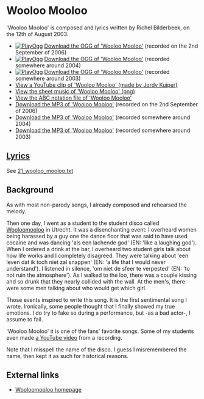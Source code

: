 # Wooloo Mooloo

'Wooloo Mooloo' is composed and lyrics written by
Richel Bilderbeek, on the 12th of August 2003.

- [![PlayOgg](http://static.fsf.org/playogg/Play_ogg_80x15.png "I support PlayOgg!")](http://playogg.org)
  [Download the OGG of 'Wooloo Mooloo'](http://www.richelbilderbeek.nl/CD06_16WoolooMooloo20060902.ogg)
  (recorded on the 2nd September of 2006)
- [![PlayOgg](http://static.fsf.org/playogg/Play_ogg_80x15.png "I support PlayOgg!")](http://playogg.org)
  [Download the OGG of 'Wooloo Mooloo'](http://www.richelbilderbeek.nl/CD03_17WoolooMooloo.ogg)
  (recorded somewhere around 2004)
- [![PlayOgg](http://static.fsf.org/playogg/Play_ogg_80x15.png "I support PlayOgg!")](http://playogg.org)
  [Download the OGG of 'Wooloo Mooloo'](http://www.richelbilderbeek.nl/CD02_08WoolooMooloo.ogg)
  (recorded somewhere around 2003)
- [View a YouTube clip of 'Wooloo Mooloo' (made by Jordy Kuiper)](http://www.youtube.com/watch?v=CDcEgycIWNg)
- [View the sheet music of 'Wooloo Mooloo' (png)](21_wooloo_mooloo.png)
- [View the ABC notation file of 'Wooloo Mooloo'](21_wooloo_mooloo.abc)
- [Download the MP3 of 'Wooloo Mooloo'](http://www.richelbilderbeek.nl/CD06_16WoolooMooloo20060902.mp3)
  (recorded on the 2nd September of 2006)
- [Download the MP3 of 'Wooloo Mooloo'](http://www.richelbilderbeek.nl/CD03_17WoolooMooloo.mp3)
  (recorded somewhere around 2004)
- [Download the MP3 of 'Wooloo Mooloo'](http://www.richelbilderbeek.nl/CD02_08WoolooMooloo.mp3)
  (recorded somewhere around 2003)

## [Lyrics](21_wooloo_mooloo.txt)

See [21_wooloo_mooloo.txt](21_wooloo_mooloo.txt)

## Background

As with most non-parody songs, I already composed and
rehearsed the melody.

Then one day, I went as a student to the student disco called
[Wooloomooloo](http://woolloomooloo.nl) in Utrecht. It
was a disenchanting event: I overheard women being harassed
by a guy one the dance floor that was said to have used cocaine
and was dancing 'als een lachende god' (EN: 'like a laughing god').
When I ordered a drink at the bar, I overheard two student girls
talk about how life works and I completely disagreed. They were
talking about 'een leven dat ik toch niet zal snappen' (EN: 'a
life that I would never understand'). I listened in silence,
'om niet de sfeer te verpested' (EN: 'to not ruin the atmosphere').
As I walked to the loo, there was a couple kissing and so drunk that
they nearly collided with the wall. At the men's, there were
some men talking about who would get which girl.

Those events inspired to write this song. It is the
first sentimental song I wrote. Ironically, some
people thought that I finally showed my true emotions.
I do try to fake so during a performance, but -as a bad actor-,
I assume to fail.

'Wooloo Mooloo' it is one of the fans' favorite songs.
Some of my students even made [a YouTube video](https://youtu.be/CDcEgycIWNg)
from a recording.

Note that I misspell the name of the disco. I guess
I misremembered the name, then kept it as such for
historical reasons.

## External links

- [Wooloomooloo homepage](http://woolloomooloo.nl)
